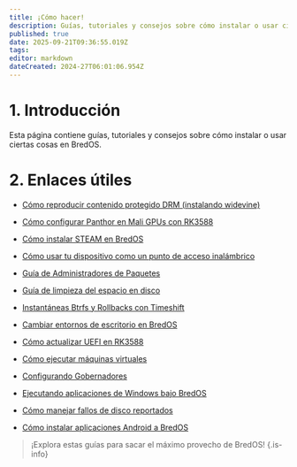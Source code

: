 ```yaml
---
title: ¡Cómo hacer!
description: Guías, tutoriales y consejos sobre cómo instalar o usar ciertas cosas en BredOS
published: true
date: 2025-09-21T09:36:55.019Z
tags:
editor: markdown
dateCreated: 2024-27T06:01:06.954Z
---
```


# 1. Introducción

Esta página contiene guías, tutoriales y consejos sobre cómo instalar o usar ciertas cosas en BredOS.

# 2. Enlaces útiles

- [Cómo reproducir contenido protegido DRM (instalando widevine)](/en/how-to/widevine-watch-drm-content)

- [Cómo configurar Panthor en Mali GPUs con RK3588](/en/how-to/how-to-setup-panthor)

- [Cómo instalar STEAM en BredOS](/how-to/how-to-install-steam)

- [Cómo usar tu dispositivo como un punto de acceso inalámbrico](/how-to/how-to-use-your-device-as-ap)

- [Guía de Administradores de Paquetes](/how-to/package-management)

- [Guía de limpieza del espacio en disco](/how-to/free-space-up)

- [Instantáneas Btrfs y Rollbacks con Timeshift](/how-to/timeshift-system-snapshots-and-rollbacks-on-btrfs)

- [Cambiar entornos de escritorio en BredOS](/how-to/switch-desktop-environments)

- [Cómo actualizar UEFI en RK3588](/how-to/update-uefi-rk3588)

- [Cómo ejecutar máquinas virtuales](/how-to/run-vms)

- [Configurando Gobernadores](/how-to/govctl)

- [Ejecutando aplicaciones de Windows bajo BredOS](/how-to/proton-run)

- [Cómo manejar fallos de disco reportados](/how-to/disk-failure)

- [Cómo instalar aplicaciones Android a BredOS](/en/how-to/waydroid)

> ¡Explora estas guías para sacar el máximo provecho de BredOS!
> {.is-info}
